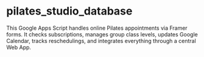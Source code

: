 # pilates_studio_database
This Google Apps Script handles online Pilates appointments via Framer forms. It checks subscriptions, manages group class levels, updates Google Calendar, tracks reschedulings, and integrates everything through a central Web App.
